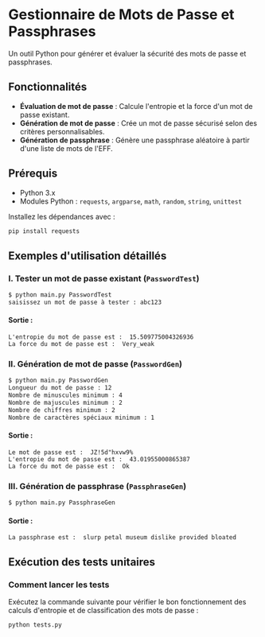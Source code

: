 # Gestionnaire de Mots de Passe et Passphrases

Un outil Python pour générer et évaluer la sécurité des mots de passe et passphrases.

## Fonctionnalités

- **Évaluation de mot de passe** : Calcule l'entropie et la force d'un mot de passe existant.
- **Génération de mot de passe** : Crée un mot de passe sécurisé selon des critères personnalisables.
- **Génération de passphrase** : Génère une passphrase aléatoire à partir d'une liste de mots de l'EFF.

## Prérequis

- Python 3.x
- Modules Python : `requests`, `argparse`, `math`, `random`, `string`, `unittest`

Installez les dépendances avec :
```bash
pip install requests
```
## Exemples d'utilisation détaillés

### I. Tester un mot de passe existant (`PasswordTest`)
```bash
$ python main.py PasswordTest
saisissez un mot de passe à tester : abc123
```
#### Sortie :
```
L'entropie du mot de passe est :  15.509775004326936
La force du mot de passe est :  Very_weak
```

### II. Génération de mot de passe (`PasswordGen`)
```bash
$ python main.py PasswordGen
Longueur du mot de passe : 12
Nombre de minuscules minimum : 4
Nombre de majuscules minimum : 2
Nombre de chiffres minimum : 2
Nombre de caractères spéciaux minimum : 1
```
#### Sortie :
```
Le mot de passe est :  JZ!5d"hxvw9%
L'entropie du mot de passe est :  43.01955000865387
La force du mot de passe est :  Ok
```

### III. Génération de passphrase (`PassphraseGen`)
```bash
$ python main.py PassphraseGen
```
#### Sortie :
```
La passphrase est :  slurp petal museum dislike provided bloated
```
## Exécution des tests unitaires

### Comment lancer les tests
Exécutez la commande suivante pour vérifier le bon fonctionnement des calculs d'entropie et de classification des mots de passe :

```bash
python tests.py
```
